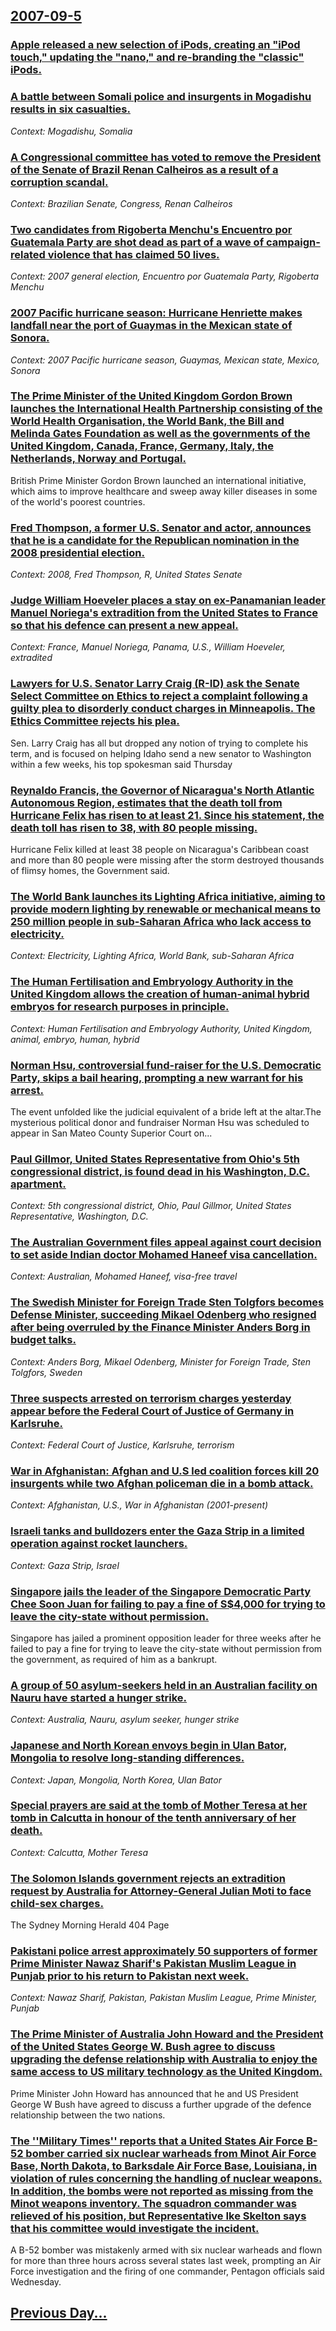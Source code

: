 ## [2007-09-5](/news/2007/09/5/index.md)

### [ Apple released a new selection of iPods, creating an "iPod touch," updating the "nano," and re-branding the "classic" iPods.](/news/2007/09/5/apple-released-a-new-selection-of-ipods-creating-an-ipod-touch-updating-the-nano-and-re-branding-the-classic-ipods.md)
### [ A battle between Somali police and insurgents in Mogadishu results in six casualties. ](/news/2007/09/5/a-battle-between-somali-police-and-insurgents-in-mogadishu-results-in-six-casualties.md)
_Context: Mogadishu, Somalia_

### [ A Congressional committee has voted to remove the President of the Senate of Brazil Renan Calheiros as a result of a corruption scandal. ](/news/2007/09/5/a-congressional-committee-has-voted-to-remove-the-president-of-the-senate-of-brazil-renan-calheiros-as-a-result-of-a-corruption-scandal.md)
_Context: Brazilian Senate, Congress, Renan Calheiros_

### [ Two candidates from Rigoberta Menchu's Encuentro por Guatemala Party are shot dead as part of a wave of campaign-related violence that has claimed 50 lives. ](/news/2007/09/5/two-candidates-from-rigoberta-menchao-s-encuentro-por-guatemala-party-are-shot-dead-as-part-of-a-wave-of-campaign-related-violence-that-has.md)
_Context: 2007 general election, Encuentro por Guatemala Party, Rigoberta Menchu_

### [ 2007 Pacific hurricane season: Hurricane Henriette makes landfall near the port of Guaymas in the Mexican state of Sonora. ](/news/2007/09/5/2007-pacific-hurricane-season-hurricane-henriette-makes-landfall-near-the-port-of-guaymas-in-the-mexican-state-of-sonora.md)
_Context: 2007 Pacific hurricane season, Guaymas, Mexican state, Mexico, Sonora_

### [ The Prime Minister of the United Kingdom Gordon Brown launches the International Health Partnership consisting of the World Health Organisation, the World Bank, the Bill and Melinda Gates Foundation as well as the governments of the United Kingdom, Canada, France, Germany, Italy, the Netherlands, Norway and Portugal. ](/news/2007/09/5/the-prime-minister-of-the-united-kingdom-gordon-brown-launches-the-international-health-partnership-consisting-of-the-world-health-organisa.md)
British Prime Minister Gordon Brown launched an international initiative, which aims to improve healthcare and sweep away killer diseases in some of the world&#039;s poorest countries.

### [ Fred Thompson, a former U.S. Senator and actor, announces that he is a candidate for the Republican nomination in the 2008 presidential election. ](/news/2007/09/5/fred-thompson-a-former-u-s-senator-and-actor-announces-that-he-is-a-candidate-for-the-republican-nomination-in-the-2008-presidential-ele.md)
_Context: 2008, Fred Thompson, R, United States Senate_

### [ Judge William Hoeveler places a stay on ex-Panamanian leader Manuel Noriega's extradition from the United States to France so that his defence can present a new appeal. ](/news/2007/09/5/judge-william-hoeveler-places-a-stay-on-ex-panamanian-leader-manuel-noriega-s-extradition-from-the-united-states-to-france-so-that-his-defe.md)
_Context: France, Manuel Noriega, Panama, U.S., William Hoeveler, extradited_

### [ Lawyers for U.S. Senator Larry Craig (R-ID) ask the Senate Select Committee on Ethics to reject a complaint following a guilty plea to disorderly conduct charges in Minneapolis. The Ethics Committee rejects his plea. ](/news/2007/09/5/lawyers-for-u-s-senator-larry-craig-r-id-ask-the-senate-select-committee-on-ethics-to-reject-a-complaint-following-a-guilty-plea-to-diso.md)
Sen. Larry Craig has all but dropped any notion of trying to complete his term, and is focused on helping Idaho send a new senator to Washington within a few weeks, his top spokesman said Thursday

### [ Reynaldo Francis, the Governor of Nicaragua's North Atlantic Autonomous Region, estimates that the death toll from Hurricane Felix has risen to at least 21. Since his statement, the death toll has risen to 38, with 80 people missing. ](/news/2007/09/5/reynaldo-francis-the-governor-of-nicaragua-s-north-atlantic-autonomous-region-estimates-that-the-death-toll-from-hurricane-felix-has-rise.md)
Hurricane Felix killed at least 38 people on Nicaragua&#039;s Caribbean coast and more than 80 people were missing after the storm destroyed thousands of flimsy homes, the Government said.

### [ The World Bank launches its Lighting Africa initiative, aiming to provide modern lighting by renewable or mechanical means to 250 million people in sub-Saharan Africa who lack access to electricity. ](/news/2007/09/5/the-world-bank-launches-its-lighting-africa-initiative-aiming-to-provide-modern-lighting-by-renewable-or-mechanical-means-to-250-million-p.md)
_Context: Electricity, Lighting Africa, World Bank, sub-Saharan Africa_

### [ The Human Fertilisation and Embryology Authority in the United Kingdom allows the creation of human-animal hybrid embryos for research purposes in principle. ](/news/2007/09/5/the-human-fertilisation-and-embryology-authority-in-the-united-kingdom-allows-the-creation-of-human-animal-hybrid-embryos-for-research-purp.md)
_Context: Human Fertilisation and Embryology Authority, United Kingdom, animal, embryo, human, hybrid_

### [ Norman Hsu, controversial fund-raiser for the U.S. Democratic Party, skips a bail hearing, prompting a new warrant for his arrest. ](/news/2007/09/5/norman-hsu-controversial-fund-raiser-for-the-u-s-democratic-party-skips-a-bail-hearing-prompting-a-new-warrant-for-his-arrest.md)
The event unfolded like the judicial equivalent of a bride left at the altar.The mysterious political donor and fundraiser Norman Hsu was scheduled to appear in San Mateo County Superior Court on...

### [ Paul Gillmor, United States Representative from Ohio's 5th congressional district, is found dead in his Washington, D.C. apartment. ](/news/2007/09/5/paul-gillmor-united-states-representative-from-ohio-s-5th-congressional-district-is-found-dead-in-his-washington-d-c-apartment.md)
_Context: 5th congressional district, Ohio, Paul Gillmor, United States Representative, Washington, D.C._

### [ The Australian Government files appeal against court decision to set aside Indian doctor Mohamed Haneef visa cancellation. ](/news/2007/09/5/the-australian-government-files-appeal-against-court-decision-to-set-aside-indian-doctor-mohamed-haneef-visa-cancellation.md)
_Context: Australian, Mohamed Haneef, visa-free travel_

### [ The Swedish Minister for Foreign Trade Sten Tolgfors becomes Defense Minister, succeeding Mikael Odenberg who resigned after being overruled by the Finance Minister Anders Borg in budget talks. ](/news/2007/09/5/the-swedish-minister-for-foreign-trade-sten-tolgfors-becomes-defense-minister-succeeding-mikael-odenberg-who-resigned-after-being-overrule.md)
_Context: Anders Borg, Mikael Odenberg, Minister for Foreign Trade, Sten Tolgfors, Sweden_

### [ Three suspects arrested on terrorism charges yesterday appear before the Federal Court of Justice of Germany in Karlsruhe. ](/news/2007/09/5/three-suspects-arrested-on-terrorism-charges-yesterday-appear-before-the-federal-court-of-justice-of-germany-in-karlsruhe.md)
_Context: Federal Court of Justice, Karlsruhe, terrorism_

### [ War in Afghanistan: Afghan and U.S led coalition forces kill 20 insurgents while two Afghan policeman die in a bomb attack. ](/news/2007/09/5/war-in-afghanistan-afghan-and-u-s-led-coalition-forces-kill-20-insurgents-while-two-afghan-policeman-die-in-a-bomb-attack.md)
_Context: Afghanistan, U.S., War in Afghanistan (2001-present)_

### [ Israeli tanks and bulldozers enter the Gaza Strip in a limited operation against rocket launchers. ](/news/2007/09/5/israeli-tanks-and-bulldozers-enter-the-gaza-strip-in-a-limited-operation-against-rocket-launchers.md)
_Context: Gaza Strip, Israel_

### [ Singapore jails the leader of the Singapore Democratic Party Chee Soon Juan for failing to pay a fine of S$4,000 for trying to leave the city-state without permission. ](/news/2007/09/5/singapore-jails-the-leader-of-the-singapore-democratic-party-chee-soon-juan-for-failing-to-pay-a-fine-of-s-4-000-for-trying-to-leave-the-ci.md)
Singapore has jailed a prominent opposition leader for three weeks after he failed to pay a fine for trying to leave the city-state without permission from the government, as required of him as a bankrupt.

### [ A group of 50 asylum-seekers held in an Australian facility on Nauru have started a hunger strike.  ](/news/2007/09/5/a-group-of-50-asylum-seekers-held-in-an-australian-facility-on-nauru-have-started-a-hunger-strike.md)
_Context: Australia, Nauru, asylum seeker, hunger strike_

### [ Japanese and North Korean envoys begin in Ulan Bator, Mongolia to resolve long-standing differences. ](/news/2007/09/5/japanese-and-north-korean-envoys-begin-in-ulan-bator-mongolia-to-resolve-long-standing-differences.md)
_Context: Japan, Mongolia, North Korea, Ulan Bator_

### [ Special prayers are said at the tomb of Mother Teresa at her tomb in Calcutta in honour of the tenth anniversary of her death. ](/news/2007/09/5/special-prayers-are-said-at-the-tomb-of-mother-teresa-at-her-tomb-in-calcutta-in-honour-of-the-tenth-anniversary-of-her-death.md)
_Context: Calcutta, Mother Teresa_

### [ The Solomon Islands government rejects an extradition request by Australia for Attorney-General Julian Moti to face child-sex charges. ](/news/2007/09/5/the-solomon-islands-government-rejects-an-extradition-request-by-australia-for-attorney-general-julian-moti-to-face-child-sex-charges.md)
The Sydney Morning Herald 404 Page

### [ Pakistani police arrest approximately 50 supporters of former Prime Minister Nawaz Sharif's Pakistan Muslim League in Punjab prior to his return to Pakistan next week. ](/news/2007/09/5/pakistani-police-arrest-approximately-50-supporters-of-former-prime-minister-nawaz-sharif-s-pakistan-muslim-league-in-punjab-prior-to-his-r.md)
_Context: Nawaz Sharif, Pakistan, Pakistan Muslim League, Prime Minister, Punjab_

### [  The Prime Minister of Australia John Howard and the President of the United States George W. Bush agree to discuss upgrading the defense relationship with Australia to enjoy the same access to US military technology as the United Kingdom. ](/news/2007/09/5/the-prime-minister-of-australia-john-howard-and-the-president-of-the-united-states-george-w-bush-agree-to-discuss-upgrading-the-defense-r.md)
Prime Minister John Howard has announced that he and US President George W Bush have agreed to discuss a further upgrade of the defence relationship between the two nations.

### [ The ''Military Times'' reports that a United States Air Force B-52 bomber carried six nuclear warheads from Minot Air Force Base, North Dakota, to Barksdale Air Force Base, Louisiana, in violation of rules concerning the handling of nuclear weapons.  In addition, the bombs were not reported as missing from the Minot weapons inventory.  The squadron commander was relieved of his position, but Representative Ike Skelton says that his committee would investigate the incident.  ](/news/2007/09/5/the-military-times-reports-that-a-united-states-air-force-b-52-bomber-carried-six-nuclear-warheads-from-minot-air-force-base-north-dak.md)
A B-52 bomber was mistakenly armed with six nuclear warheads and flown for more than three hours across several states last week, prompting an Air Force investigation and the firing of one commander, Pentagon officials said Wednesday. 

## [Previous Day...](/news/2007/09/4/index.md)

